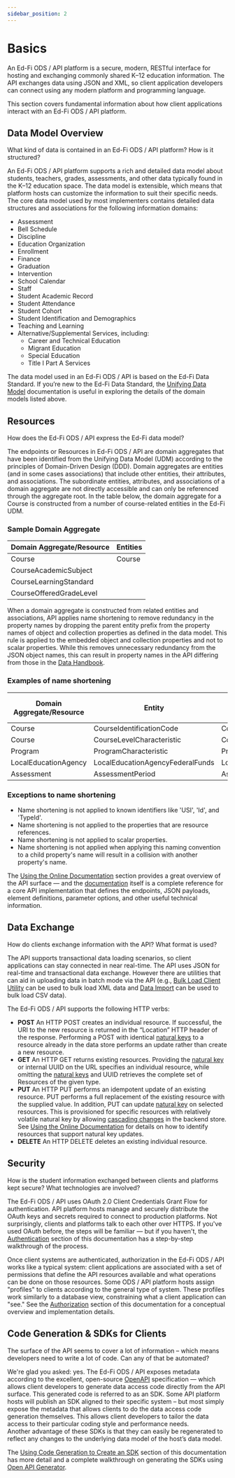 ```yaml
---
sidebar_position: 2
---
```


# Basics

An Ed-Fi ODS / API platform is a secure, modern, RESTful interface for hosting
and exchanging commonly shared K–12 education information. The API exchanges
data using JSON and XML, so client application developers can connect using any
modern platform and programming language.

This section covers fundamental information about how client applications
interact with an Ed-Fi ODS / API platform.

## Data Model Overview

What kind of data is contained in an Ed-Fi ODS / API platform? How is it
structured?

An Ed-Fi ODS / API platform supports a rich and detailed data model about
students, teachers, grades, assessments, and other data typically found in the
K–12 education space. The data model is extensible, which means that platform
hosts can customize the information to suit their specific needs. The core data
model used by most implementers contains detailed data structures and
associations for the following information domains:

* Assessment
* Bell Schedule
* Discipline
* Education Organization
* Enrollment
* Finance
* Graduation
* Intervention
* School Calendar
* Staff
* Student Academic Record
* Student Attendance
* Student Cohort
* Student Identification and Demographics
* Teaching and Learning
* Alternative/Supplemental Services, including:
  * Career and Technical Education
  * Migrant Education
  * Special Education
  * Title I Part A Services

The data model used in an Ed-Fi ODS / API is based on the Ed-Fi Data Standard.
If you’re new to the Ed-Fi Data Standard, the [Unifying Data
Model](https://edfi.atlassian.net/wiki/display/EFDS5/Ed-Fi+Unifying+Data+Model) documentation
is useful in exploring the details of the domain models listed above.

## Resources

How does the Ed-Fi ODS / API express the Ed-Fi data model?

The endpoints or Resources in Ed-Fi ODS / API are domain aggregates that have
been identified from the Unifying Data Model (UDM) according to the principles
of Domain-Driven Design (DDD). Domain aggregates are entities (and in some cases
associations) that include other entities, their attributes, and associations.
The subordinate entities, attributes, and associations of a domain aggregate are
not directly accessible and can only be referenced through the aggregate root.
In the table below, the domain aggregate for a Course is constructed from a
number of course-related entities in the Ed-Fi UDM.

### Sample Domain Aggregate

| Domain Aggregate/Resource | Entities |
| --- | --- |
| Course | Course |
| CourseAcademicSubject | | CourseCompetencyLevel | | CourseIdentificationCode |
| CourseLearningStandard | | CourseLevelCharacteristic | |
CourseOfferedGradeLevel |

When a domain aggregate is constructed from related entities and associations,
API applies name shortening to remove redundancy in the property names by
dropping the parent entity prefix from the property names of object and
collection properties as defined in the data model. This rule is applied to the
embedded object and collection properties and not to scalar properties. While
this removes unnecessary redundancy from the JSON object names, this can result
in property names in the API differing from those in the [Data
Handbook](https://edfi.atlassian.net/wiki/display/EFDS5/Unifying+Data+Model+-+v5.0+Handbook).

### Examples of name shortening

| Domain Aggregate/Resource | Entity | Data Model Property Name | Shortened API Model Property Name |
| --- | --- | --- | --- |
| Course | CourseIdentificationCode | CourseIdentificationCode | identificationCodes |
| Course | CourseLevelCharacteristic | CourseLevelCharacteristic | levelCharacteristics |
| Program | ProgramCharacteristic | ProgramCharacteristic | characteristics |
| LocalEducationAgency | LocalEducationAgencyFederalFunds | LocalEducationAgencyFederalFunds | federalFunds |
| Assessment | AssessmentPeriod | AssessmentPeriod | periods |

### Exceptions to name shortening

* Name shortening is not applied to known identifiers like 'USI', 'Id', and
    'TypeId'.
* Name shortening is not applied to the properties that are resource
    references.  
* Name shortening is not applied to scalar properties.
* Name shortening is not applied when applying this naming convention to a
    child property's name will result in a collision with another property's
    name.

The [Using the Online
Documentation](./using-the-online-documentation.md)
section provides a great overview of the API surface — and the
[documentation](https://api.ed-fi.org/v7.2/docs) itself is a complete reference
for a core API implementation that defines the endpoints, JSON payloads, element
definitions, parameter options, and other useful technical information.

## Data Exchange

How do clients exchange information with the API? What format is used?

The API supports transactional data loading scenarios, so client applications
can stay connected in near real-time. The API uses JSON for real-time and
transactional data exchange. However there are utilities that can aid
in uploading data in batch mode via the API (e.g., [Bulk Load Client
Utility](../platform-dev-guide/utilities/bulk-load-client-utility.md)
can be used to bulk load XML data and [Data
Import](https://edfi.atlassian.net/wiki/spaces/EDFITOOLS/pages/24119638/Data+Import)
can be used to bulk load CSV data).

The Ed-Fi ODS / API supports the following HTTP verbs:

* **POST** An HTTP POST creates an individual resource. If successful, the URI
    to the new resource is returned in the “Location” HTTP header of the
    response. Performing a POST with identical [natural
    keys](https://edfi.atlassian.net/wiki/spaces/ODSAPIS3V72/pages/23301644/Key+Structure+in+the+Ed-Fi+ODS+API#KeyStructureintheEd-FiODS/API-NaturalKeys)
    to a resource already in the data store performs an update rather than
    create a new resource.
* **GET** An HTTP GET returns existing resources. Providing the [natural
    key](https://edfi.atlassian.net/wiki/spaces/ODSAPIS3V72/pages/23301644/Key+Structure+in+the+Ed-Fi+ODS+API#KeyStructureintheEd-FiODS/API-NaturalKeys)
    or internal UUID on the URL specifies an individual resource, while omitting
    the [natural
    keys](https://edfi.atlassian.net/wiki/spaces/ODSAPIS3V72/pages/23301644/Key+Structure+in+the+Ed-Fi+ODS+API#KeyStructureintheEd-FiODS/API-NaturalKeys)
    and UUID retrieves the complete set of Resources of the given type.
* **PUT** An HTTP PUT performs an idempotent update of an existing resource.
    PUT performs a full replacement of the existing resource with the supplied
    value. In addition, PUT can update [natural
    key](https://edfi.atlassian.net/wiki/spaces/ODSAPIS3V72/pages/23301644/Key+Structure+in+the+Ed-Fi+ODS+API#KeyStructureintheEd-FiODS/API-NaturalKeys)
    on selected resources. This is provisioned for specific resources with
    relatively volatile natural key by allowing [cascading
    changes](https://edfi.atlassian.net/wiki/spaces/ODSAPIS3V72/pages/23301674/Cascading+Key+Updates+on+ODS+API+Resources)
    in the backend store. See [Using the Online
    Documentation](https://edfi.atlassian.net/wiki/spaces/ODSAPIS3V72/pages/23299558/Using+the+Online+Documentation#UsingtheOnlineDocumentation-naturalkeyupdate)
    for details on how to identify resources that support natural key updates.
* **DELETE** An HTTP DELETE deletes an existing individual resource.

## Security

How is the student information exchanged between clients and platforms kept
secure? What technologies are involved?

The Ed-Fi ODS / API uses OAuth 2.0 Client Credentials Grant Flow for
authentication. API platform hosts manage and securely distribute the OAuth keys
and secrets required to connect to production platforms. Not surprisingly,
clients and platforms talk to each other over HTTPS. If you've used OAuth
before, the steps will be familiar — but if you haven't, the
[Authentication](./authentication.md) section of
this documentation has a step-by-step walkthrough of the process.

Once client systems are authenticated, authorization in the Ed-Fi ODS / API
works like a typical system: client applications are associated with a set of
permissions that define the API resources available and what operations can be
done on those resources. Some ODS / API platform hosts assign "profiles" to
clients according to the general type of system. These profiles work similarly
to a database view, constraining what a client application can "see." See the
[Authorization](./authorization.md) section of this
documentation for a conceptual overview and implementation details.

## Code Generation & SDKs for Clients

The surface of the API seems to cover a lot of information – which means
developers need to write a lot of code. Can any of that be automated?

We're glad you asked: yes. The Ed-Fi ODS / API exposes metadata according to the
excellent, open-source [OpenAPI](https://swagger.io/resources/open-api/)
specification — which allows client developers to generate data access code
directly from the API surface. This generated code is referred to as an SDK.
Some API platform hosts will publish an SDK aligned to their specific system –
but most simply expose the metadata that allows clients to do the data access
code generation themselves. This allows client developers to tailor the data
access to their particular coding style and performance needs. Another advantage
of these SDKs is that they can easily be regenerated to reflect any changes to
the underlying data model of the host’s data model.

The [Using Code Generation to Create an
SDK](./using-code-generation-to-create-an-sdk.md)
section of this documentation has more detail and a complete walkthrough on
generating the SDKs using [Open API Generator](https://openapi-generator.tech/).
